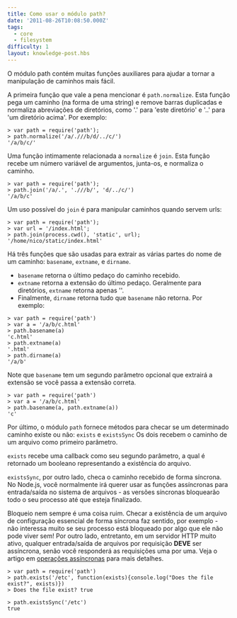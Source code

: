 ```yaml
---
title: Como usar o módulo path?
date: '2011-08-26T10:08:50.000Z'
tags:
  - core
  - filesystem
difficulty: 1
layout: knowledge-post.hbs
---
```


O módulo path contém muitas funções auxiliares para ajudar a tornar a manipulação de caminhos mais fácil.

A primeira função que vale a pena mencionar é `path.normalize`. Esta função pega um caminho (na forma de uma string) e remove  barras duplicadas e normaliza abreviações de diretórios, como '.' para 'este diretório' e '..' para 'um diretório acima'. Por exemplo:

```
> var path = require('path');
> path.normalize('/a/.///b/d/../c/')
'/a/b/c/'
```

Uma função  intimamente relacionada a `normalize` é `join`. Esta função recebe um número variável de argumentos, junta-os, e normaliza o caminho.

```
> var path = require('path');
> path.join('/a/.', './//b/', 'd/../c/')
'/a/b/c'
```

Um uso possível do `join` é para manipular caminhos quando servem urls:

```
> var path = require('path');
> var url = '/index.html';
> path.join(process.cwd(), 'static', url);
'/home/nico/static/index.html'
```

Há três funções que são usadas para extrair as várias partes do nome de um caminho: `basename`, `extname`, e `dirname`.

- `basename` retorna o último pedaço do caminho recebido.
- `extname` retorna a extensão do último pedaço. Geralmente para diretórios, `extname` retorna apenas ''.
- Finalmente, `dirname` retorna tudo que `basename` não retorna.
Por exemplo:

```
> var path = require('path')
> var a = '/a/b/c.html'
> path.basename(a)
'c.html'
> path.extname(a)
'.html'
> path.dirname(a)
'/a/b'
```

Note que `basename` tem um segundo parâmetro opcional que extrairá a extensão se você passa a extensão correta.

```
> var path = require('path')
> var a = '/a/b/c.html'
> path.basename(a, path.extname(a))
'c'
```

Por último, o módulo `path` fornece métodos para checar se um determinado caminho existe ou não: `exists` e `existsSync` Os dois recebem o caminho de um arquivo como primeiro parâmetro.

`exists` recebe uma callback como seu segundo parâmetro, a qual é retornado um booleano representando a existência do arquivo.

`existsSync`, por outro lado, checa o caminho recebido de forma síncrona. No Node.js, você normalmente irá querer usar as funções assíncronas para entrada/saída no sistema de arquivos - as versões síncronas bloquearão todo o seu processo até que esteja finalizado.

Bloqueio nem sempre é uma coisa ruim. Checar a existência de um arquivo de configuração essencial de forma síncrona faz sentido, por exemplo - não interessa muito se seu processo está bloqueado por algo que ele não pode viver sem!  Por outro lado, entretanto, em um servidor HTTP muito ativo, qualquer entrada/saída de arquivos por requisição **DEVE** ser assíncrona, senão você responderá as requisições uma por uma. Veja o artigo em [operações assíncronas](/en/knowledge/getting-started/control-flow/how-to-write-asynchronous-code/) para mais detalhes.

```
> var path = require('path')
> path.exists('/etc', function(exists){console.log("Does the file exist?", exists)})
> Does the file exist? true

> path.existsSync('/etc')
true
```
